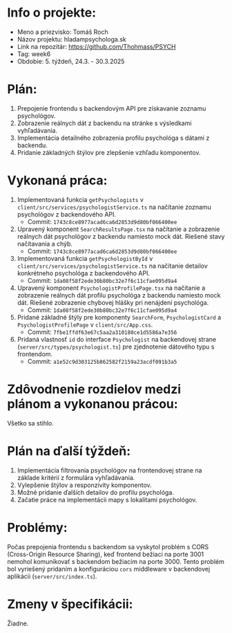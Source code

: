 # Info o projekte:
- Meno a priezvisko: Tomáš Roch
- Názov projektu: hladampsychologa.sk
- Link na repozitár: https://github.com/Thohmass/PSYCH
- Tag: week6
- Obdobie: 5. týždeň, 24.3. - 30.3.2025

# Plán:
1. Prepojenie frontendu s backendovým API pre získavanie zoznamu psychológov.
2. Zobrazenie reálnych dát z backendu na stránke s výsledkami vyhľadávania.
3. Implementácia detailného zobrazenia profilu psychológa s dátami z backendu.
4. Pridanie základných štýlov pre zlepšenie vzhľadu komponentov.

# Vykonaná práca:
1. Implementovaná funkcia `getPsychologists` v `client/src/services/psychologistService.ts` na načítanie zoznamu psychológov z backendového API.
   - Commit: `1743c8ce8977acad6ca6d2853d9d80bf066400ee`
2. Upravený komponent `SearchResultsPage.tsx` na načítanie a zobrazenie reálnych dát psychológov z backendu namiesto mock dát. Riešené stavy načítavania a chýb.
   - Commit: `1743c8ce8977acad6ca6d2853d9d80bf066400ee`
3. Implementovaná funkcia `getPsychologistById` v `client/src/services/psychologistService.ts` na načítanie detailov konkrétneho psychológa z backendového API.
   - Commit: `1da08f58f2ede30b80bc32e7f6c11cfae095d9a4`
4. Upravený komponent `PsychologistProfilePage.tsx` na načítanie a zobrazenie reálnych dát profilu psychológa z backendu namiesto mock dát. Riešené zobrazenie chybovej hlášky pri nenájdení psychológa.
   - Commit: `1da08f58f2ede30b80bc32e7f6c11cfae095d9a4`
5. Pridané základné štýly pre komponenty `SearchForm`, `PsychologistCard` a `PsychologistProfilePage` v `client/src/App.css`.
   - Commit: `7fbe1ffdf63e67c5aa2a310180ce1d5586a7e356`
6. Pridaná vlastnosť `id` do interface `Psychologist` na backendovej strane (`server/src/types/psychologist.ts`) pre zjednotenie dátového typu s frontendom.
   - Commit: `a1e52c9d303125b862582f2159a23acdf091b3a5`

# Zdôvodnenie rozdielov medzi plánom a vykonanou prácou:
Všetko sa stihlo.

# Plán na ďalší týždeň:
1. Implementácia filtrovania psychológov na frontendovej strane na základe kritérií z formulára vyhľadávania.
2. Vylepšenie štýlov a responzivity komponentov.
3. Možné pridanie ďalších detailov do profilu psychológa.
4. Začatie práce na implementácii mapy s lokalitami psychológov.

# Problémy:
Počas prepojenia frontendu s backendom sa vyskytol problém s CORS (Cross-Origin Resource Sharing), keď frontend bežiaci na porte 3001 nemohol komunikovať s backendom bežiacim na porte 3000. Tento problém bol vyriešený pridaním a konfiguráciou `cors` middleware v backendovej aplikácii (`server/src/index.ts`).

# Zmeny v špecifikácii:
Žiadne.
